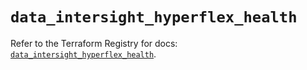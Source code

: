 # `data_intersight_hyperflex_health`

Refer to the Terraform Registry for docs: [`data_intersight_hyperflex_health`](https://registry.terraform.io/providers/ciscodevnet/intersight/1.0.71/docs/data-sources/hyperflex_health).
